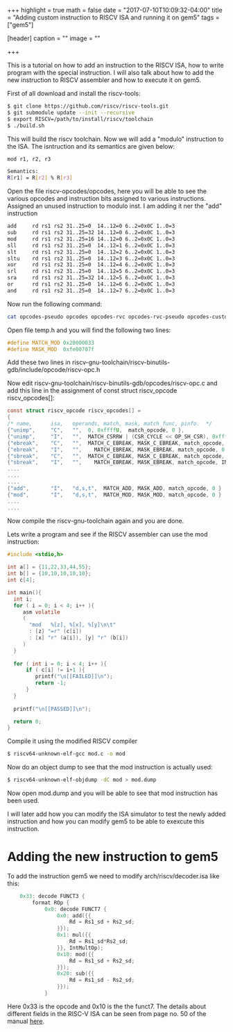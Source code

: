 +++
highlight = true
math = false
date = "2017-07-10T10:09:32-04:00"
title = "Adding custom instruction to RISCV ISA and running it on gem5"
tags = ["gem5"]

[header]
  caption = ""
  image = ""

+++

This is a tutorial on how to add an instruction to the RISCV ISA, how to write program with the special instruction. I will also talk about how to add the new instruction to RISCV assembler and how to execute it on gem5.


<!--more-->

First of all download and install the riscv-tools:

```bash
$ git clone https://github.com/riscv/riscv-tools.git
$ git submodule update --init --recursive
$ export RISCV=/path/to/install/riscv/toolchain
$ ./build.sh
```
This will build the riscv toolchain. Now we will add a "modulo" instruction to the ISA. The isntruction and its semantics are given below:

```bash
mod r1, r2, r3

Semantics:
R[r1] = R[r2] % R[r3]
```
Open the file riscv-opcodes/opcodes, here you will be able to see the various opcodes and instruction bits assigned to various instructions. Assigned an unused instruction to modulo inst. I am adding it ner the "add" instruction

```bash
add     rd rs1 rs2 31..25=0  14..12=0 6..2=0x0C 1..0=3                          
sub     rd rs1 rs2 31..25=32 14..12=0 6..2=0x0C 1..0=3 
mod     rd rs1 rs2 31..25=16 14..12=0 6..2=0x0C 1..0=3                         
sll     rd rs1 rs2 31..25=0  14..12=1 6..2=0x0C 1..0=3                          
slt     rd rs1 rs2 31..25=0  14..12=2 6..2=0x0C 1..0=3                          
sltu    rd rs1 rs2 31..25=0  14..12=3 6..2=0x0C 1..0=3                          
xor     rd rs1 rs2 31..25=0  14..12=4 6..2=0x0C 1..0=3                          
srl     rd rs1 rs2 31..25=0  14..12=5 6..2=0x0C 1..0=3                          
sra     rd rs1 rs2 31..25=32 14..12=5 6..2=0x0C 1..0=3                          
or      rd rs1 rs2 31..25=0  14..12=6 6..2=0x0C 1..0=3                          
and     rd rs1 rs2 31..25=0  14..12=7 6..2=0x0C 1..0=3 
```

Now run the following command:

```bash
cat opcodes-pseudo opcodes opcodes-rvc opcodes-rvc-pseudo opcodes-custom | ./parse-opcodes -c > ~/temp.h
```
Open file temp.h and you will find the following two lines:

```C
#define MATCH_MOD 0x20000033                                                    
#define MASK_MOD  0xfe00707f
```
Add these two lines in riscv-gnu-toolchain/riscv-binutils-gdb/include/opcode/riscv-opc.h

Now edit riscv-gnu-toolchain/riscv-binutils-gdb/opcodes/riscv-opc.c and add this line in the assignment of const struct riscv\_opcode riscv\_opcodes[]:

```C
const struct riscv_opcode riscv_opcodes[] =                                     
{                                                                               
/* name,      isa,   operands, match, mask, match_func, pinfo.  */              
{"unimp",     "C",   "",  0, 0xffffU,  match_opcode, 0 },                       
{"unimp",     "I",   "",  MATCH_CSRRW | (CSR_CYCLE << OP_SH_CSR), 0xffffffffU,  match_opcode, 0 }, /* csrw cycle, x0 */
{"ebreak",    "C",   "",  MATCH_C_EBREAK, MASK_C_EBREAK, match_opcode, INSN_ALIAS },
{"ebreak",    "I",   "",    MATCH_EBREAK, MASK_EBREAK, match_opcode, 0 },          
{"sbreak",    "C",   "",  MATCH_C_EBREAK, MASK_C_EBREAK, match_opcode, INSN_ALIAS },
{"sbreak",    "I",   "",    MATCH_EBREAK, MASK_EBREAK, match_opcode, INSN_ALIAS },
....
....
....
{"add",       "I",   "d,s,t",  MATCH_ADD, MASK_ADD, match_opcode, 0 }
{"mod",       "I",   "d,s,t",  MATCH_MOD, MASK_MOD, match_opcode, 0 }
....
....
```

Now compile the riscv-gnu-toolchain again and you are done.

Lets write a program and see if the RISCV assembler can use the mod instruction:

```C
#include <stdio,h>

int a[] = {11,22,33,44,55};
int b[] = {10,10,10,10,10};
int c[4];

int main(){
  int i;
  for ( i = 0; i < 4; i++ ){
     asm volatile
     (
       "mod   %[z], %[x], %[y]\n\t"
       : [z] "=r" (c[i])
       : [x] "r" (a[i]), [y] "r" (b[i])
     )  
  }
 
  for ( int i = 0; i < 4; i++ ){
      if ( c[i] != i+1 ){
         printf("\n[[FAILED]]\n");
         return -1;
      }
  }
  
  printf("\n[[PASSED]]\n");

  return 0;
}
```

Compile it using the modified RISCV compiler

```bash
$ riscv64-unknown-elf-gcc mod.c -o mod
```
Now do an object dump to see that the mod instruction is actually used:

```bash
$ riscv64-unknown-elf-objdump -dC mod > mod.dump
```

Now open mod.dump and you will be able to see that mod instruction has been used.

I will later add how you can modify the ISA simulator to test the newly added instruction and how you can modify gem5 to be able to exexcute this instruction.

# Adding the new instruction to gem5

To add the instruction gem5 we need to modify arch/riscv/decoder.isa like this:

```C
    0x33: decode FUNCT3 {
        format ROp {
            0x0: decode FUNCT7 {
                0x0: add({{
                    Rd = Rs1_sd + Rs2_sd;
                }});
                0x1: mul({{
                    Rd = Rs1_sd*Rs2_sd;
                }}, IntMultOp);
                0x10: mod({{
                    Rd = Rs1_sd + Rs2_sd;
                }});
                0x20: sub({{
                    Rd = Rs1_sd - Rs2_sd;
                }});
            }
```

Here 0x33 is the opcode and 0x10 is the the funct7. The details about different fields in the RISC-V ISA can be seen from page no. 50 of the manual [here](https://www2.eecs.berkeley.edu/Pubs/TechRpts/2014/EECS-2014-54.pdf).

